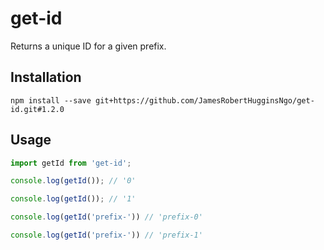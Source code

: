 # get-id

Returns a unique ID for a given prefix.

## Installation

```
npm install --save git+https://github.com/JamesRobertHugginsNgo/get-id.git#1.2.0
```

## Usage

``` JavaScript
import getId from 'get-id';

console.log(getId()); // '0'

console.log(getId()); // '1'

console.log(getId('prefix-')) // 'prefix-0'

console.log(getId('prefix-')) // 'prefix-1'
```
